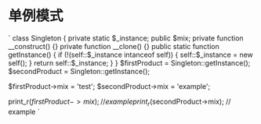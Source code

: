# 单例模式
`
class Singleton
{
  private static $_instance;
  public $mix;
  private function __construct() {}
  private function __clone() {}
  public static function getInstance()
  {
    if (!(self::$_instance intanceof self)) {
      self::$_instance = new self();
    }
    return self::$_instance;
  }
}
$firstProduct = Singleton::getInstance();
$secondProduct = Singleton::getInstance();
 
$firstProduct->mix = 'test';
$secondProduct->mix = 'example';
 
print_r($firstProduct->mix);
// example
print_r($secondProduct->mix);
// example
`
